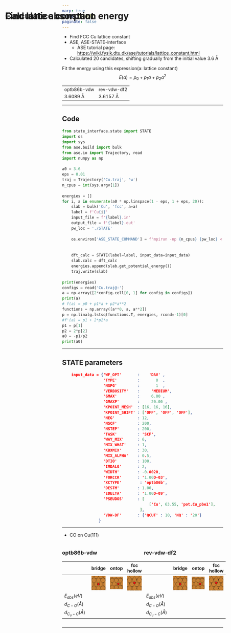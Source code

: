 ```yaml
---
marp: true
theme: default
paginate: false
---
```


<style>
    h1{
      position: absolute;
      top: 50px; left:50px;
    }
    .split {
      display: table;
      width: 100%;
    }
    .split-item {
      display: table-cell;
      padding: 0px;
      width: 60%;
    }
    .split-left {
      position: relative;
    }
    .split-left__inner {
      height: 100%;
      position: fixed;
      width: 50%;
    }
    .split-right {
      position: relative;
    }
    .split-right__inner {
      height: 420px;
    }
    
</style>

<style>
  .katex {
    font-size: 90%;
  }
</style>
<style>
  section{
    font-size: 130%;
    margin: auto;
  }
</style>


# Find lattice constant
- Find FCC Cu lattice constant
- ASE, ASE-STATE-interface
  - ASE tutorial page: https://wiki.fysik.dtu.dk/ase/tutorials/lattice_constant.html
- Calculated 20 candidates, shifting gradually from the initial value 3.6 Å

Fit the energy using this expression(a: lattice constant)
$$
E(a) = p_{0}+p_{1} a+p_{2} a^{2}
$$


<table align="center">
<tr><td>optb86b-vdw<td>rev-vdw-df2
<tr><td>3.6089 Å<td>3.6157 Å
</table>

---
## Code
```python
from state_interface.state import STATE
import os
import sys
from ase.build import bulk
from ase.io import Trajectory, read
import numpy as np

a0 = 3.6
eps = 0.01
traj = Trajectory('Cu.traj', 'w')
n_cpus = int(sys.argv[1])

energies = []
for i, a in enumerate(a0 * np.linspace(1 - eps, 1 + eps, 20)):
    slab = bulk('Cu', 'fcc', a=a)
    label = f'Cu{i}'
    input_file = f'{label}.in'
    output_file = f'{label}.out'
    pw_loc = './STATE'

    os.environ['ASE_STATE_COMMAND'] = f'mpirun -np {n_cpus} {pw_loc} < {input_file} > {output_file}'


    dft_calc = STATE(label=label, input_data=input_data)
    slab.calc = dft_calc
    energies.append(slab.get_potential_energy())
    traj.write(slab)

print(energies)
configs = read('Cu.traj@:')
a = np.array([2*config.cell[0, 1] for config in configs])
print(a)
# f(a) = p0 + p1*a + p2*a**2
functions = np.array([a**0, a, a**2])
p = np.linalg.lstsq(functions.T, energies, rcond=-1)[0]
#f'(a) = p1 + 2*p2*a 
p1 = p[1]
p2 = 2*p[2]
a0 = -p1/p2
print(a0)
```

---
## STATE parameters
```json
    input_data = {'WF_OPT'       :    'DAV' ,
                  'TYPE'         :       0  ,
                  'NSPG'         :       1  ,
                  'VERBOSITY'    :     'MEDIUM',
                  'GMAX'         :     6.00 ,
                  'GMAXP'        :     20.00 ,
                  'KPOINT_MESH'  : [16, 16, 16],
                  'KPOINT_SHIFT' : ['OFF', 'OFF', 'OFF'],
                  'NEG'          : 12,
                  'NSCF'         : 200,
                  'NSTEP'        : 200,
                  'TASK'         : 'SCF',
                  'WAY_MIX'      : 6,
                  'MIX_WHAT'     : 1,
                  'KBXMIX'       : 30,
                  'MIX_ALPHA'    : 0.5,
                  'DTIO'         : 100,
                  'IMDALG'       : 2,
                  'WIDTH'        : -0.0020,
                  'FORCCR'       : '1.00D-03',
                  'XCTYPE'        : 'optb86b',
                  'DESTM'        : 1.00,
                  'EDELTA'       : '1.00D-09',
                  'PSEUDOS'      : [
                                      ['Cu', 63.55, 'pot.Cu_pbe1'],
                                  ],
                  'VDW-DF'       : {'QCUT' : 10, 'NQ' : '20'}
                }
```

---

# Calculate absorption energy
- CO on Cu(111)

<div class="split">
  <div class="split-item split-left">

### optb86b-vdw

||bridge|ontop|fcc hollow|
|-|-|-|-|
||![width:100](./image/co/bridge.png)|![width:100](./image/co/ontop.png)|![width:100](./image/co/fcc_hollow.png)|
|$E_{abs} (eV)$　||||
|$d_{C-O} (Å)$　||||
|$d_{C_u-C} (Å)$　||||

</div>
  <div class="split-item split-right">

### rev-vdw-df2

||bridge|ontop|fcc hollow|
|-|-|-|-|
||![width:100](./image/co/bridge.png)|![width:100](./image/co/ontop.png)|![width:100](./image/co/fcc_hollow.png)|
|$E_{abs} (eV)$　||||
|$d_{C-O} (Å)$　||||
|$d_{C_u-C} (Å)$　||||

  </div>
</div>








---